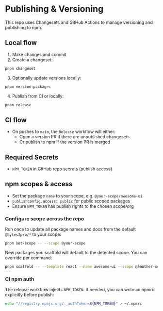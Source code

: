 # Publishing & Versioning

This repo uses Changesets and GitHub Actions to manage versioning and publishing to npm.

## Local flow

1. Make changes and commit
2. Create a changeset:

```bash
pnpm changeset
```

3. Optionally update versions locally:

```bash
pnpm version-packages
```

4. Publish from CI or locally:

```bash
pnpm release
```

## CI flow

- On pushes to `main`, the `Release` workflow will either:
  - Open a version PR if there are unpublished changesets
  - Or publish to npm if the version PR is merged

## Required Secrets

- `NPM_TOKEN` in GitHub repo secrets (publish access)

## npm scopes & access

- Set the package `name` to your scope, e.g. `@your-scope/awesome-ui`
- `publishConfig.access: public` for public scoped packages
- Ensure `NPM_TOKEN` has publish rights to the chosen scope/org

### Configure scope across the repo

Run once to update all package names and docs from the default `@bytes2pro/*` to your scope:

```bash
pnpm set-scope -- --scope @your-scope
```

New packages you scaffold will default to the detected scope. You can override per command:

```bash
pnpm scaffold -- --template react --name awesome-ui --scope @another-scope
```

### CI npm auth

The release workflow injects `NPM_TOKEN`. If needed, you can write an npmrc explicitly before publish:

```bash
echo "//registry.npmjs.org/:_authToken=${NPM_TOKEN}" > ~/.npmrc
```
